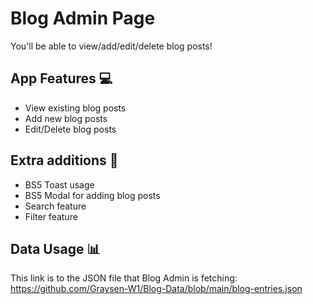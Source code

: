 # Blog Admin Page
You'll be able to view/add/edit/delete blog posts!

## App Features 💻
- View existing blog posts
- Add new blog posts
- Edit/Delete blog posts 

## Extra additions 📖
- BS5 Toast usage
- BS5 Modal for adding blog posts
- Search feature
- Filter feature

## Data Usage 📊
This link is to the JSON file that Blog Admin is fetching: https://github.com/Graysen-W1/Blog-Data/blob/main/blog-entries.json
